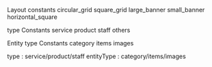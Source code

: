 Layout constants
circular_grid
square_grid
large_banner
small_banner
horizontal_square

type Constants
service
product
staff
others

Entity type Constants
category
items
images

type : service/product/staff
entityType : category/items/images